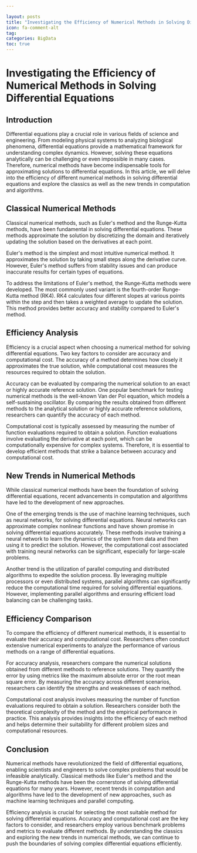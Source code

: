 ```yaml
---

layout: posts
title: "Investigating the Efficiency of Numerical Methods in Solving Differential Equations"
icon: fa-comment-alt
tag:      
categories: BigData
toc: true
---
```




# Investigating the Efficiency of Numerical Methods in Solving Differential Equations

## Introduction

Differential equations play a crucial role in various fields of science and engineering. From modeling physical systems to analyzing biological phenomena, differential equations provide a mathematical framework for understanding complex dynamics. However, solving these equations analytically can be challenging or even impossible in many cases. Therefore, numerical methods have become indispensable tools for approximating solutions to differential equations. In this article, we will delve into the efficiency of different numerical methods in solving differential equations and explore the classics as well as the new trends in computation and algorithms.

## Classical Numerical Methods

Classical numerical methods, such as Euler's method and the Runge-Kutta methods, have been fundamental in solving differential equations. These methods approximate the solution by discretizing the domain and iteratively updating the solution based on the derivatives at each point.

Euler's method is the simplest and most intuitive numerical method. It approximates the solution by taking small steps along the derivative curve. However, Euler's method suffers from stability issues and can produce inaccurate results for certain types of equations.

To address the limitations of Euler's method, the Runge-Kutta methods were developed. The most commonly used variant is the fourth-order Runge-Kutta method (RK4). RK4 calculates four different slopes at various points within the step and then takes a weighted average to update the solution. This method provides better accuracy and stability compared to Euler's method.

## Efficiency Analysis

Efficiency is a crucial aspect when choosing a numerical method for solving differential equations. Two key factors to consider are accuracy and computational cost. The accuracy of a method determines how closely it approximates the true solution, while computational cost measures the resources required to obtain the solution.

Accuracy can be evaluated by comparing the numerical solution to an exact or highly accurate reference solution. One popular benchmark for testing numerical methods is the well-known Van der Pol equation, which models a self-sustaining oscillator. By comparing the results obtained from different methods to the analytical solution or highly accurate reference solutions, researchers can quantify the accuracy of each method.

Computational cost is typically assessed by measuring the number of function evaluations required to obtain a solution. Function evaluations involve evaluating the derivative at each point, which can be computationally expensive for complex systems. Therefore, it is essential to develop efficient methods that strike a balance between accuracy and computational cost.

## New Trends in Numerical Methods

While classical numerical methods have been the foundation of solving differential equations, recent advancements in computation and algorithms have led to the development of new approaches.

One of the emerging trends is the use of machine learning techniques, such as neural networks, for solving differential equations. Neural networks can approximate complex nonlinear functions and have shown promise in solving differential equations accurately. These methods involve training a neural network to learn the dynamics of the system from data and then using it to predict the solution. However, the computational cost associated with training neural networks can be significant, especially for large-scale problems.

Another trend is the utilization of parallel computing and distributed algorithms to expedite the solution process. By leveraging multiple processors or even distributed systems, parallel algorithms can significantly reduce the computational time required for solving differential equations. However, implementing parallel algorithms and ensuring efficient load balancing can be challenging tasks.

## Efficiency Comparison

To compare the efficiency of different numerical methods, it is essential to evaluate their accuracy and computational cost. Researchers often conduct extensive numerical experiments to analyze the performance of various methods on a range of differential equations.

For accuracy analysis, researchers compare the numerical solutions obtained from different methods to reference solutions. They quantify the error by using metrics like the maximum absolute error or the root mean square error. By measuring the accuracy across different scenarios, researchers can identify the strengths and weaknesses of each method.

Computational cost analysis involves measuring the number of function evaluations required to obtain a solution. Researchers consider both the theoretical complexity of the method and the empirical performance in practice. This analysis provides insights into the efficiency of each method and helps determine their suitability for different problem sizes and computational resources.

## Conclusion

Numerical methods have revolutionized the field of differential equations, enabling scientists and engineers to solve complex problems that would be infeasible analytically. Classical methods like Euler's method and the Runge-Kutta methods have been the cornerstone of solving differential equations for many years. However, recent trends in computation and algorithms have led to the development of new approaches, such as machine learning techniques and parallel computing.

Efficiency analysis is crucial for selecting the most suitable method for solving differential equations. Accuracy and computational cost are the key factors to consider, and researchers employ various benchmark problems and metrics to evaluate different methods. By understanding the classics and exploring the new trends in numerical methods, we can continue to push the boundaries of solving complex differential equations efficiently.
